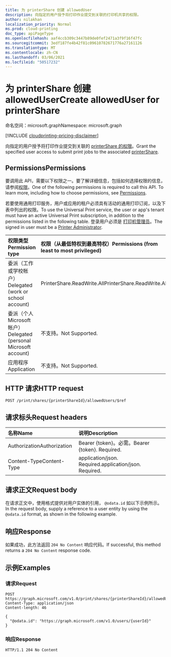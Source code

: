 ```yaml
---
title: 为 printerShare 创建 allowedUser
description: 向指定的用户授予将打印作业提交到关联的打印机共享的权限。
author: nilakhan
localization_priority: Normal
ms.prod: cloud-printing
doc_type: apiPageType
ms.openlocfilehash: aaf4ccb309c3447b89de0fef2471a3f9f16f47fc
ms.sourcegitcommit: 3edf187fe4b42f81c09610782671776a27161126
ms.translationtype: MT
ms.contentlocale: zh-CN
ms.lasthandoff: 03/06/2021
ms.locfileid: "50517232"
---
```

# <a name="create-alloweduser-for-printershare"></a><span data-ttu-id="ce4c6-103">为 printerShare 创建 allowedUser</span><span class="sxs-lookup"><span data-stu-id="ce4c6-103">Create allowedUser for printerShare</span></span>
<span data-ttu-id="ce4c6-104">命名空间：microsoft.graph</span><span class="sxs-lookup"><span data-stu-id="ce4c6-104">Namespace: microsoft.graph</span></span>

[!INCLUDE [cloudprinting-pricing-disclaimer](../../includes/cloudprinting-pricing-disclaimer.md)]

<span data-ttu-id="ce4c6-105">向指定的用户授予将打印作业提交到关联的 [printerShare 的权限](../resources/printershare.md)。</span><span class="sxs-lookup"><span data-stu-id="ce4c6-105">Grant the specified user access to submit print jobs to the associated [printerShare](../resources/printershare.md).</span></span>

## <a name="permissions"></a><span data-ttu-id="ce4c6-106">Permissions</span><span class="sxs-lookup"><span data-stu-id="ce4c6-106">Permissions</span></span>
<span data-ttu-id="ce4c6-p101">要调用此 API，需要以下权限之一。要了解详细信息，包括如何选择权限的信息，请参阅[权限](/graph/permissions-reference)。</span><span class="sxs-lookup"><span data-stu-id="ce4c6-p101">One of the following permissions is required to call this API. To learn more, including how to choose permissions, see [Permissions](/graph/permissions-reference).</span></span>

<span data-ttu-id="ce4c6-109">若要使用通用打印服务，用户或应用的租户必须具有活动的通用打印订阅，以及下表中列出的权限。</span><span class="sxs-lookup"><span data-stu-id="ce4c6-109">To use the Universal Print service, the user or app's tenant must have an active Universal Print subscription, in addition to the permissions listed in the following table.</span></span> <span data-ttu-id="ce4c6-110">登录用户必须是 [打印机管理员](/azure/active-directory/users-groups-roles/directory-assign-admin-roles#printer-administrator)。</span><span class="sxs-lookup"><span data-stu-id="ce4c6-110">The signed in user must be a [Printer Administrator](/azure/active-directory/users-groups-roles/directory-assign-admin-roles#printer-administrator).</span></span>

|<span data-ttu-id="ce4c6-111">权限类型</span><span class="sxs-lookup"><span data-stu-id="ce4c6-111">Permission type</span></span> | <span data-ttu-id="ce4c6-112">权限（从最低特权到最高特权）</span><span class="sxs-lookup"><span data-stu-id="ce4c6-112">Permissions (from least to most privileged)</span></span> |
|:---------------|:--------------------------------------------|
|<span data-ttu-id="ce4c6-113">委派（工作或学校帐户）</span><span class="sxs-lookup"><span data-stu-id="ce4c6-113">Delegated (work or school account)</span></span>| <span data-ttu-id="ce4c6-114">PrinterShare.ReadWrite.All</span><span class="sxs-lookup"><span data-stu-id="ce4c6-114">PrinterShare.ReadWrite.All</span></span> |
|<span data-ttu-id="ce4c6-115">委派（个人 Microsoft 帐户）</span><span class="sxs-lookup"><span data-stu-id="ce4c6-115">Delegated (personal Microsoft account)</span></span>|<span data-ttu-id="ce4c6-116">不支持。</span><span class="sxs-lookup"><span data-stu-id="ce4c6-116">Not Supported.</span></span>|
|<span data-ttu-id="ce4c6-117">应用程序</span><span class="sxs-lookup"><span data-stu-id="ce4c6-117">Application</span></span>|<span data-ttu-id="ce4c6-118">不支持。</span><span class="sxs-lookup"><span data-stu-id="ce4c6-118">Not Supported.</span></span>|

## <a name="http-request"></a><span data-ttu-id="ce4c6-119">HTTP 请求</span><span class="sxs-lookup"><span data-stu-id="ce4c6-119">HTTP request</span></span>

<!-- {
  "blockType": "ignored"
}
-->
``` http
POST /print/shares/{printerShareId}/allowedUsers/$ref
```

## <a name="request-headers"></a><span data-ttu-id="ce4c6-120">请求标头</span><span class="sxs-lookup"><span data-stu-id="ce4c6-120">Request headers</span></span>
|<span data-ttu-id="ce4c6-121">名称</span><span class="sxs-lookup"><span data-stu-id="ce4c6-121">Name</span></span>|<span data-ttu-id="ce4c6-122">说明</span><span class="sxs-lookup"><span data-stu-id="ce4c6-122">Description</span></span>|
|:---|:---|
|<span data-ttu-id="ce4c6-123">Authorization</span><span class="sxs-lookup"><span data-stu-id="ce4c6-123">Authorization</span></span>|<span data-ttu-id="ce4c6-p103">Bearer {token}。必需。</span><span class="sxs-lookup"><span data-stu-id="ce4c6-p103">Bearer {token}. Required.</span></span>|
|<span data-ttu-id="ce4c6-126">Content-Type</span><span class="sxs-lookup"><span data-stu-id="ce4c6-126">Content-Type</span></span>|<span data-ttu-id="ce4c6-p104">application/json. Required.</span><span class="sxs-lookup"><span data-stu-id="ce4c6-p104">application/json. Required.</span></span>|

## <a name="request-body"></a><span data-ttu-id="ce4c6-129">请求正文</span><span class="sxs-lookup"><span data-stu-id="ce4c6-129">Request body</span></span>
<span data-ttu-id="ce4c6-130">在请求正文中，使用格式提供对用户实体的引用， `@odata.id` 如以下示例所示。</span><span class="sxs-lookup"><span data-stu-id="ce4c6-130">In the request body, supply a reference to a user entity by using the `@odata.id` format, as shown in the following example.</span></span>

## <a name="response"></a><span data-ttu-id="ce4c6-131">响应</span><span class="sxs-lookup"><span data-stu-id="ce4c6-131">Response</span></span>

<span data-ttu-id="ce4c6-132">如果成功，此方法返回 `204 No Content` 响应代码。</span><span class="sxs-lookup"><span data-stu-id="ce4c6-132">If successful, this method returns a `204 No Content` response code.</span></span>

## <a name="examples"></a><span data-ttu-id="ce4c6-133">示例</span><span class="sxs-lookup"><span data-stu-id="ce4c6-133">Examples</span></span>

### <a name="request"></a><span data-ttu-id="ce4c6-134">请求</span><span class="sxs-lookup"><span data-stu-id="ce4c6-134">Request</span></span>
<!-- {
  "blockType": "request",
  "name": "create_user_from_"
}
-->
``` http
POST https://graph.microsoft.com/v1.0/print/shares/{printerShareId}/allowedUsers/$ref
Content-Type: application/json
Content-length: 46

{
  "@odata.id": "https://graph.microsoft.com/v1.0/users/{userId}"
}
```


### <a name="response"></a><span data-ttu-id="ce4c6-135">响应</span><span class="sxs-lookup"><span data-stu-id="ce4c6-135">Response</span></span>
<!-- {
  "blockType": "response",
  "truncated": true,
  "@odata.type": "microsoft.graph.user"
}
-->
```http
HTTP/1.1 204 No Content
```

